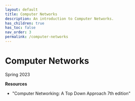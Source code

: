 ```yaml
---
layout: default
title: Computer Networks
description: An introduction to Computer Networks.
has_children: true
has_toc: false
nav_order: 3
permalink: /computer-networks
---
```


# Computer Networks
Spring 2023

__Resources__
- "Computer Networking: A Top Down Approach 7th edition"
